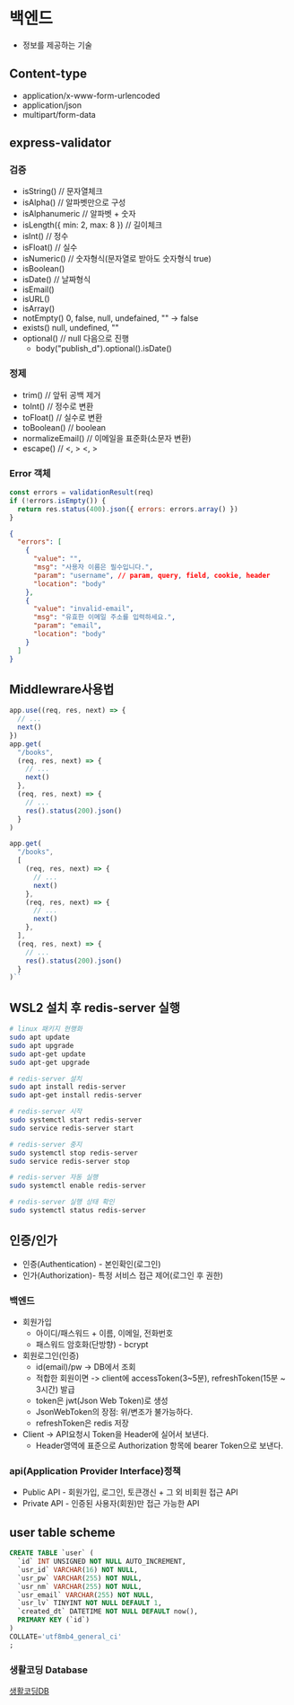 # 백엔드

- 정보를 제공하는 기술

## Content-type

- application/x-www-form-urlencoded
- application/json
- multipart/form-data

## express-validator

### 검증

- isString() // 문자열체크
- isAlpha() // 알파벳만으로 구성
- isAlphanumeric // 알파벳 + 숫자
- isLength({ min: 2, max: 8 }) // 길이체크
- isInt() // 정수
- isFloat() // 실수
- isNumeric() // 숫자형식(문자열로 받아도 숫자형식 true)
- isBoolean()
- isDate() // 날짜형식
- isEmail()
- isURL()
- isArray()
- notEmpty() 0, false, null, undefained, "" -> false
- exists() null, undefined, ""
- optional() // null 다음으로 진행
  - body("publish_d").optional().isDate()

### 정제

- trim() // 앞뒤 공백 제거
- toInt() // 정수로 변환
- toFloat() // 실수로 변환
- toBoolean() // boolean
- normalizeEmail() // 이메일을 표준화(소문자 변환)
- escape() // <, > &lt;, &gt;

### Error 객체

```js
const errors = validationResult(req)
if (!errors.isEmpty()) {
  return res.status(400).json({ errors: errors.array() })
}
```

```json
{
  "errors": [
    {
      "value": "",
      "msg": "사용자 이름은 필수입니다.",
      "param": "username", // param, query, field, cookie, header
      "location": "body"
    },
    {
      "value": "invalid-email",
      "msg": "유효한 이메일 주소를 입력하세요.",
      "param": "email",
      "location": "body"
    }
  ]
}
```

## Middlewrare사용법

```js
app.use((req, res, next) => {
  // ...
  next()
})
app.get(
  "/books",
  (req, res, next) => {
    // ...
    next()
  },
  (req, res, next) => {
    // ...
    res().status(200).json()
  }
)

app.get(
  "/books",
  [
    (req, res, next) => {
      // ...
      next()
    },
    (req, res, next) => {
      // ...
      next()
    },
  ],
  (req, res, next) => {
    // ...
    res().status(200).json()
  }
)``
```

## WSL2 설치 후 redis-server 실행

```bash
# linux 패키지 현행화
sudo apt update
sudo apt upgrade
sudo apt-get update
sudo apt-get upgrade

# redis-server 설치
sudo apt install redis-server
sudo apt-get install redis-server

# redis-server 시작
sudo systemctl start redis-server
sudo service redis-server start

# redis-server 중지
sudo systemctl stop redis-server
sudo service redis-server stop

# redis-server 자동 실행
sudo systemctl enable redis-server

# redis-server 실행 상태 확인
sudo systemctl status redis-server
```

## 인증/인가

- 인증(Authentication) - 본인확인(로그인)
- 인가(Authorization)- 특정 서비스 접근 제어(로그인 후 권한)

### 백엔드

- 회원가입
  - 아이디/패스워드 + 이름, 이메일, 전화번호
  - 패스워드 암호화(단방향) - bcrypt
- 회원로그인(인증)
  - id(email)/pw -> DB에서 조회
  - 적합한 회원이면 -> client에 accessToken(3~5분), refreshToken(15분 ~ 3시간) 발급
  - token은 jwt(Json Web Token)로 생성
  - JsonWebToken의 장점: 위/변조가 불가능하다.
  - refreshToken은 redis 저장
- Client -> API요청시 Token을 Header에 실어서 보낸다.
  - Header영역에 표준으로 Authorization 항목에 bearer Token으로 보낸다.

### api(Application Provider Interface)정책

- Public API - 회원가입, 로그인, 토큰갱신 + 그 외 비회원 접근 API
- Private API - 인증된 사용자(회원)만 접근 가능한 API

## user table scheme

```sql
CREATE TABLE `user` (
  `id` INT UNSIGNED NOT NULL AUTO_INCREMENT,
  `usr_id` VARCHAR(16) NOT NULL,
  `usr_pw` VARCHAR(255) NOT NULL,
  `usr_nm` VARCHAR(255) NOT NULL,
  `usr_email` VARCHAR(255) NOT NULL,
  `usr_lv` TINYINT NOT NULL DEFAULT 1,
  `created_dt` DATETIME NOT NULL DEFAULT now(),
  PRIMARY KEY (`id`)
)
COLLATE='utf8mb4_general_ci'
;
```

### 생활코딩 Database

[생활코딩DB](https://opentutorials.org/course/3162)
